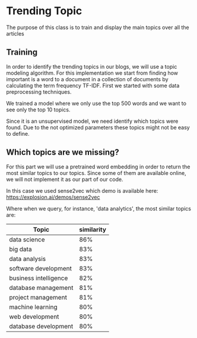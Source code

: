 # Trending Topic

The purpose of this class is to train and display the main topics over all the articles

## Training

In order to identify the trending topics in our blogs, we will use a topic modeling algorithm. For this implementation we start from finding how important is a word to a document in a collection of documents by calculating the term frequency TF-IDF. First we started with some data preprocessing techniques.

We trained a model where we only use the top 500 words and we want to see only the top 10 topics.

Since it is an unsupervised model, we need identify which topics were found. Due to the not optimized parameters these topics might not
be easy to define.

## Which topics are we missing?

For this part we will use a pretrained word embedding in order to return the most similar topics to our topics. Since some of them are available online, we will not implement it as our part of our code.

In this case we used sense2vec which demo is available here: https://explosion.ai/demos/sense2vec

Where when we query, for instance, 'data analytics', the most similar topics are:

| Topic                | similarity |
| -------------------- | ---------- |
| data science         | 86%        |
| big data             | 83%        |
| data analysis        | 83%        |
| software development | 83%        |
| business intelligence| 82%        |
| database management  | 81%        |
| project management   | 81%        |
| machine learning     | 80%        |
| web development      | 80%        |
| database development | 80%        |
